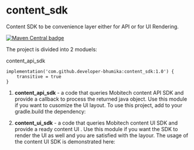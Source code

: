 # content_sdk
Content SDK to be convenience  layer either for API or for UI Rendering.

<a href="https://mvnrepository.com/artifact/io.mobitech.content/content_api_sdk"><img alt="Maven Central badge" src="https://img.shields.io/badge/maven--central-v4.3.2-blue"></a>
 

The project is divided into 2 moduels:

content_api_sdk

    implementation('com.github.developer-bhumika:content_sdk:1.0') {
        transitive = true
    }

1. __content_api_sdk__ - a code that queries Mobitech content API SDK and provide a callback to process the returned java object.
 Use this module if you want to cusomize the UI layout.
 To use this project, add to your gradle.build the dependency:
   
2. __content_ui_sdk__ - a code that queries Mobitech content UI SDK and provide a ready content UI .
Use this module if you want the SDK to render the UI as well and you are satisfied with the layour.
The usage of the content UI SDK is demonstrated here:

